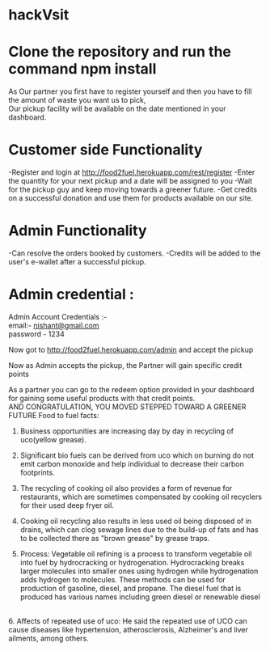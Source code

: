 # hackVsit <br>

# Clone the repository and run the command npm install<br>

As Our partner you first have to register yourself and then you have to fill the amount of waste you want us to pick, <br>
Our pickup facility will be available on the date mentioned in your dashboard. <br>
# Customer side Functionality
-Register and login at http://food2fuel.herokuapp.com/rest/register
-Enter the quantity for your next pickup and a date will be assigned to you
-Wait for the pickup guy and keep moving towards a greener future.
-Get credits on a successful donation and use them for products available on our site.

# Admin Functionality
-Can resolve the orders booked by customers.
-Credits will be added to the user's e-wallet after a successful pickup.

# Admin credential : <br>
Admin Account Credentials :- <br>
email:- nishant@gmail.com <br>
password - 1234  <br>

Now got to http://food2fuel.herokuapp.com/admin and accept the pickup <br>

Now as Admin accepts the pickup, the Partner will gain specific credit points<br>

As a partner you can go to the redeem option provided in your dashboard for gaining some useful products with that credit points. <br>
AND CONGRATULATION, YOU MOVED STEPPED TOWARD A GREENER FUTURE
Food  to fuel facts:

1.    Business opportunities are increasing day by day  in recycling of uco(yellow grease). <br>

2.   Significant bio fuels can be derived from uco which on burning do not emit carbon monoxide and help individual to decrease their carbon footprints. <br>

3.   The recycling of cooking oil also provides a form of revenue for restaurants, which are sometimes compensated by cooking oil recyclers for their used deep fryer oil. <br>

4.   Cooking oil recycling also results in less used oil being disposed of in drains, which can clog sewage lines due to the build-up of fats and has to be collected there as "brown grease" by grease traps.<br>

5.   Process: Vegetable oil refining is a process to transform vegetable oil into fuel by hydrocracking or hydrogenation. Hydrocracking breaks larger molecules into smaller ones using hydrogen while hydrogenation adds hydrogen to molecules. These methods can be used for production of gasoline, diesel, and propane. The diesel fuel that is produced has various names including green diesel or renewable diesel

<br>
6.   Affects of repeated use of uco: He said the repeated use of UCO can cause diseases like hypertension, atherosclerosis, Alzheimer's and liver ailments, among others.
<br><br>

                            
                            
